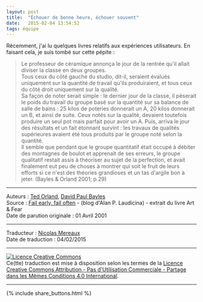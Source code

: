 ```yaml
---
layout: post
title:  "Échouer de bonne heure, échouer souvent"
date:   2015-02-04 13:54:52
tags: équipe
---
```


Récemment, j'ai lu quelques livres relatifs aux expériences utilisateurs. En faisant cela, je suis tombé sur cette pépite :

> Le professeur de céramique annonça le jour de la rentrée qu'il allait diviser la classe en deux groupes.  
> Tous ceux du côté gauche du studio, dit-il, seraient évalués uniquement sur la quantité de travail qu'ils produiraient, et tous ceux du côté droit uniquement sur la qualité.  
> Sa façon de noter serait simple : le dernier jour de la classe, il pèserait le poids du travail du groupe basé sur la quantité sur sa balance de salle de bains : 25 kilos de poteries donnerait un A, 20 kilos donnerait un B, et ainsi de suite. Ceux notés sur la qualité, devaient toutefois produire un seul pot mais parfait pour avoir un A. Puis, arriva le jour des résultats et un fait étonnant survint : les travaux de qualités supérieures avaient été tous produits par le groupe noté selon la quantité.  
> Il semble que pendant que le groupe quantitatif était occupé à débiter des montagnes de boulot et apprenait de ses erreurs, le groupe qualitatif restait assis à théoriser au sujet de la perfection, et avait finalement eut peu de choses à montrer qui soit le fruit de leurs efforts  si ce n'est des théories grandioses et un tas d'argile bon à jeter. (Bayles & Orland 2001; p.29)

---
Auteurs : [Ted Orland](http://www.tedorland.com/artandfear/), [David Paul Bayles](http://www.davidpaulbayles.com/about-david-paul-bayles/)  
Source : [Fail early, fail often](http://alanp.ca/blog/2011/06/01/fail-early-fail-often/)  - (blog d'Alan P. Laudicina) - extrait du livre Art & Fear  
Date de parution originale : 01 Avril 2001   

---
Traducteur : [Nicolas Mereaux](http://www.les-traducteurs-agiles.org/traducteurs/)  
Date de traduction : 04/02/2015  

---

<a rel="license" href="http://creativecommons.org/licenses/by-nc-sa/4.0/"><img alt="Licence Creative Commons" style="border-width:0" src="http://i.creativecommons.org/l/by-nc-sa/4.0/88x31.png" /></a><br />Ce(tte) traduction est mise à disposition selon les termes de la <a rel="license" href="http://creativecommons.org/licenses/by-nc-sa/4.0/">Licence Creative Commons Attribution - Pas d'Utilisation Commerciale - Partage dans les Mêmes Conditions 4.0 International</a>.

---

{% include share_buttons.html %}
